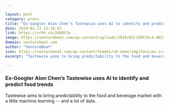 ```yaml
---

layout: post
category: press
title: "Ex-Googler Alon Chen’s Tastewise uses AI to identify and predict food trends"
date: 2019-02-13 12:16:43
link: https://vrhk.co/2UUO57p
image: https://venturebeat.com/wp-content/uploads/2019/02/1d9f24c4-0023-47b8-8fd7-9ac49415910c.png?w=1200&strip=all
domain: venturebeat.com
author: "VentureBeat"
icon: https://venturebeat.com/wp-content/themes/vb-news/img/favicon.ico
excerpt: "Tastewise aims to bring predictability to the food and beverage market with a little machine learning -- and a lot of data."

---
```


### Ex-Googler Alon Chen’s Tastewise uses AI to identify and predict food trends

Tastewise aims to bring predictability to the food and beverage market with a little machine learning -- and a lot of data.